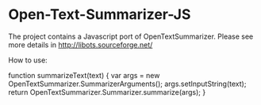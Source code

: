 Open-Text-Summarizer-JS
=======================

The project contains a Javascript port of OpenTextSummarizer. Please see more details in http://libots.sourceforge.net/


How to use:

function summarizeText(text) {
  var args = new OpenTextSummarizer.SummarizerArguments();
  args.setInputString(text);
  return OpenTextSummarizer.Summarizer.summarize(args);
}
